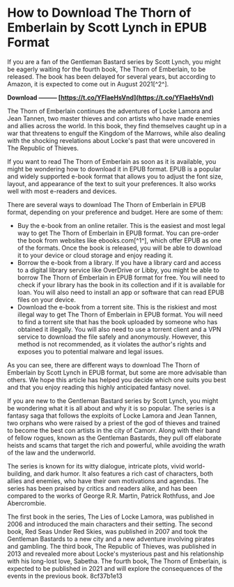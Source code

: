 # How to Download The Thorn of Emberlain by Scott Lynch in EPUB Format
 
If you are a fan of the Gentleman Bastard series by Scott Lynch, you might be eagerly waiting for the fourth book, The Thorn of Emberlain, to be released. The book has been delayed for several years, but according to Amazon, it is expected to come out in August 2021[^2^].
 
**Download ——— [https://t.co/YFIaeHsVnd](https://t.co/YFIaeHsVnd)**


 
The Thorn of Emberlain continues the adventures of Locke Lamora and Jean Tannen, two master thieves and con artists who have made enemies and allies across the world. In this book, they find themselves caught up in a war that threatens to engulf the Kingdom of the Marrows, while also dealing with the shocking revelations about Locke's past that were uncovered in The Republic of Thieves.
 
If you want to read The Thorn of Emberlain as soon as it is available, you might be wondering how to download it in EPUB format. EPUB is a popular and widely supported e-book format that allows you to adjust the font size, layout, and appearance of the text to suit your preferences. It also works well with most e-readers and devices.
 
There are several ways to download The Thorn of Emberlain in EPUB format, depending on your preference and budget. Here are some of them:
 
- Buy the e-book from an online retailer. This is the easiest and most legal way to get The Thorn of Emberlain in EPUB format. You can pre-order the book from websites like ebooks.com[^1^], which offer EPUB as one of the formats. Once the book is released, you will be able to download it to your device or cloud storage and enjoy reading it.
- Borrow the e-book from a library. If you have a library card and access to a digital library service like OverDrive or Libby, you might be able to borrow The Thorn of Emberlain in EPUB format for free. You will need to check if your library has the book in its collection and if it is available for loan. You will also need to install an app or software that can read EPUB files on your device.
- Download the e-book from a torrent site. This is the riskiest and most illegal way to get The Thorn of Emberlain in EPUB format. You will need to find a torrent site that has the book uploaded by someone who has obtained it illegally. You will also need to use a torrent client and a VPN service to download the file safely and anonymously. However, this method is not recommended, as it violates the author's rights and exposes you to potential malware and legal issues.

As you can see, there are different ways to download The Thorn of Emberlain by Scott Lynch in EPUB format, but some are more advisable than others. We hope this article has helped you decide which one suits you best and that you enjoy reading this highly anticipated fantasy novel.
  
If you are new to the Gentleman Bastard series by Scott Lynch, you might be wondering what it is all about and why it is so popular. The series is a fantasy saga that follows the exploits of Locke Lamora and Jean Tannen, two orphans who were raised by a priest of the god of thieves and trained to become the best con artists in the city of Camorr. Along with their band of fellow rogues, known as the Gentleman Bastards, they pull off elaborate heists and scams that target the rich and powerful, while avoiding the wrath of the law and the underworld.
 
The series is known for its witty dialogue, intricate plots, vivid world-building, and dark humor. It also features a rich cast of characters, both allies and enemies, who have their own motivations and agendas. The series has been praised by critics and readers alike, and has been compared to the works of George R.R. Martin, Patrick Rothfuss, and Joe Abercrombie.
 
The first book in the series, The Lies of Locke Lamora, was published in 2006 and introduced the main characters and their setting. The second book, Red Seas Under Red Skies, was published in 2007 and took the Gentleman Bastards to a new city and a new adventure involving pirates and gambling. The third book, The Republic of Thieves, was published in 2013 and revealed more about Locke's mysterious past and his relationship with his long-lost love, Sabetha. The fourth book, The Thorn of Emberlain, is expected to be published in 2021 and will explore the consequences of the events in the previous book.
 8cf37b1e13
 
